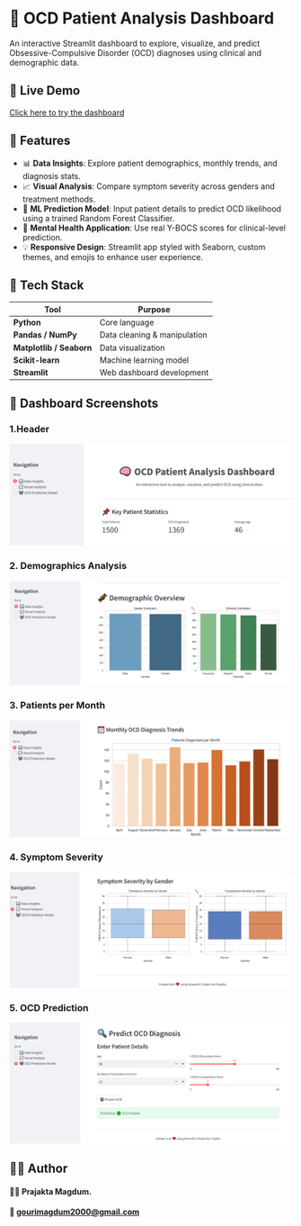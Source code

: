 # 🧠 OCD Patient Analysis Dashboard
An interactive Streamlit dashboard to explore, visualize, and predict Obsessive-Compulsive Disorder (OCD) diagnoses using clinical and demographic data.

## 🚀 Live Demo
[Click here to try the dashboard](https://ocdanalysis-app.streamlit.app/)

## 📌 Features
- 📊 **Data Insights**: Explore patient demographics, monthly trends, and diagnosis stats.
- 📈 **Visual Analysis**: Compare symptom severity across genders and treatment methods.
- 🤖 **ML Prediction Model**: Input patient details to predict OCD likelihood using a trained Random Forest Classifier.
- 🧠 **Mental Health Application**: Use real Y-BOCS scores for clinical-level prediction.
- 💡 **Responsive Design**: Streamlit app styled with Seaborn, custom themes, and emojis to enhance user experience.

## 🧪 Tech Stack
| Tool | Purpose |
|------|---------|
| **Python** | Core language |
| **Pandas / NumPy** | Data cleaning & manipulation |
| **Matplotlib / Seaborn** | Data visualization |
| **Scikit-learn** | Machine learning model |
| **Streamlit** | Web dashboard development |

## 📸 Dashboard Screenshots
### 1.Header
![Header](Images/Dash-1.png)
### 2. Demographics Analysis 
![Demographics](Images/Dash-2.png)
### 3. Patients per Month  
![Patients per Month](Images/Dash-3.png)
### 4. Symptom Severity  
![Symptom Severity](Images/Dash-4.png)
### 5. OCD Prediction  
![OCD Prediction](Images/Dash-5.png)

## 🙋‍♀️ Author
#### 👩‍💻 Prajakta Magdum.
#### 📧 gourimagdum2000@gmail.com

